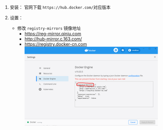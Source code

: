 1. 安装：
官网下载 `https://hub.docker.com/`对应版本 

2. 设置：
    * 修改 `registry-mirrors` 镜像地址
        * https://reg-mirror.qiniu.com
        * http://hub-mirror.c.163.com/
        * https://registry.docker-cn.com 
    ![docker](res/docker_1.png) 
    
